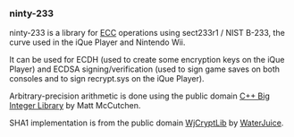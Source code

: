 ### ninty-233

ninty-233 is a library for [ECC](https://en.wikipedia.org/wiki/Elliptic-curve_cryptography) operations using sect233r1 / NIST B-233, the curve used in the iQue Player and Nintendo Wii.  

It can be used for ECDH (used to create some encryption keys on the iQue Player) and ECDSA signing/verification (used to sign game saves on both consoles and to sign recrypt.sys on the iQue Player).  

Arbitrary-precision arithmetic is done using the public domain [C++ Big Integer Library](https://mattmccutchen.net/bigint/) by Matt McCutchen.  

SHA1 implementation is from the public domain [WjCryptLib](https://github.com/WaterJuice/WjCryptLib) by [WaterJuice](https://github.com/WaterJuice).  
